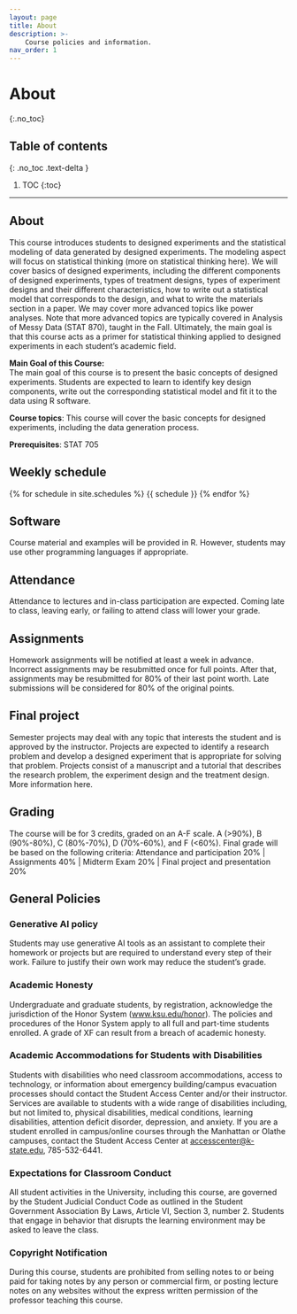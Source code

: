 ```yaml
---
layout: page
title: About
description: >-
    Course policies and information.
nav_order: 1
---
```


# About
{:.no_toc}

## Table of contents
{: .no_toc .text-delta }

1. TOC
{:toc}

---


## About

This course introduces students to designed experiments and the statistical modeling of data generated by designed experiments. The modeling aspect will focus on statistical thinking (more on statistical thinking here). We will cover basics of designed experiments, including the different components of designed experiments, types of treatment designs, types of experiment designs and their different characteristics, how to write out a statistical model that corresponds to the design, and what to write the materials section in a paper. We may cover more advanced topics like power analyses. Note that more advanced topics are typically covered in Analysis of Messy Data (STAT 870), taught in the Fall. Ultimately, the main goal is that this course acts as a primer for statistical thinking applied to designed experiments in each student’s academic field.

**Main Goal of this Course:**  
The main goal of this course is to present the basic concepts of designed experiments. Students are expected to learn to identify key design components, write out the corresponding statistical model and fit it to the data using R software.  

**Course topics**:  This course will cover the basic concepts for designed experiments, including the data generation process.   


**Prerequisites**: STAT 705

## Weekly schedule

{% for schedule in site.schedules %}
{{ schedule }}
{% endfor %}

## Software  
Course material and examples will be provided in R. However, students may use other programming languages if appropriate.

## Attendance  
Attendance to lectures and in-class participation are expected. Coming
late to class, leaving early, or failing to attend class will lower your grade.

## Assignments  
Homework assignments will be notified at least a week in advance. Incorrect assignments may be resubmitted once for full points. After that, assignments may be resubmitted for 80% of their last point worth. Late submissions will be considered for 80% of the original points.

## Final project  
Semester projects may deal with any topic that interests the student and is approved by the instructor. Projects are expected to identify a research problem and develop a designed experiment that is appropriate for solving that problem. Projects consist of a manuscript and a tutorial that describes the research problem, the experiment design and the treatment design. More information here.

## Grading
The course will be for 3 credits, graded on an A-F scale. A (>90%), B (90%-80%), C (80%-70%), D (70%-60%), and F (<60%). Final grade will be based on the following criteria:
Attendance and participation 20% | Assignments 40% | Midterm Exam 20% | Final project and presentation 20%


## General Policies

### Generative AI policy  
Students may use generative AI tools as an assistant to complete their homework or projects but are required to understand every step of their work. Failure to justify their own work may reduce the student’s grade.

### Academic Honesty  

Undergraduate and graduate students, by registration, acknowledge the jurisdiction of the Honor System (www.ksu.edu/honor). The policies and procedures of the Honor System apply to all full and part-time students enrolled. A grade of XF can result from a breach of academic honesty.

### Academic Accommodations for Students with Disabilities  

Students with disabilities who need classroom accommodations, access to technology, or information about emergency building/campus evacuation processes should contact the Student Access Center and/or their instructor.  Services are available to students with a wide range of disabilities including, but not limited to, physical disabilities, medical conditions, learning disabilities, attention deficit disorder, depression, and anxiety.  If you are a student enrolled in campus/online courses through the Manhattan or Olathe campuses, contact the Student Access Center at accesscenter@k-state.edu, 785-532-6441.


### Expectations for Classroom Conduct  

All student activities in the University, including this course, are governed by the Student Judicial Conduct Code as outlined in the Student Government Association By Laws, Article VI, Section 3, number 2. Students that engage in behavior that disrupts the learning environment may be asked to leave the class.


### Copyright Notification  

During this course, students are prohibited from selling notes to or being paid for taking notes by any person or commercial firm, or posting lecture notes on any websites without the express written permission of the professor teaching this course.
